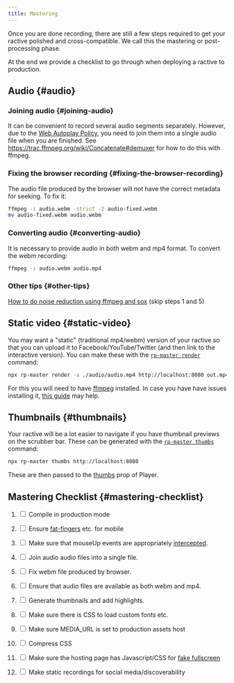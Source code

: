 ```yaml
---
title: Mastering
---
```


Once you are done recording, there are still a few steps required to get your ractive polished and cross-compatible. We call this the mastering or post-processing phase.

At the end we provide a checklist to go through when deploying a ractive to production.

## Audio {#audio}

### Joining audio {#joining-audio}

It can be convenient to record several audio segments separately. However, due to the <a href="https://developer.mozilla.org/en-US/docs/Web/Media/Autoplay_guide#The_play()_method">Web Autoplay Policy</a>, you need to join them into a single audio file when you are finished. See <a href="https://trac.ffmpeg.org/wiki/Concatenate#demuxer">https://trac.ffmpeg.org/wiki/Concatenate#demuxer</a> for how to do this with ffmpeg.

### Fixing the browser recording {#fixing-the-browser-recording}
The audio file produced by the browser will not have the correct metadata for seeking. To fix it:

```bash
ffmpeg -i audio.webm -strict -2 audio-fixed.webm
mv audio-fixed.webm audio.webm
```

### Converting audio {#converting-audio}
It is necessary to provide audio in both webm and mp4 format. To convert the webm recording:

```bash
ffmpeg -i audio.webm audio.mp4
```

### Other tips {#other-tips}

[How to do noise reduction using ffmpeg and sox](http://www.zoharbabin.com/how-to-do-noise-reduction-using-ffmpeg-and-sox/) (skip steps 1 and 5)

## Static video {#static-video}

You may want a "static" (traditional mp4/webm) version of your ractive so that you can upload it to Facebook/YouTube/Twitter (and then link to the interactive version). You can make these with the [`rp-master render`](/docs/rp-master/render) command:

```bash
npx rp-master render -a ./audio/audio.mp4 http://localhost:8080 out.mp4
```

For this you will need to have [ffmpeg](https://ffmpeg.org/download.html) installed. In case you have have issues installing it, [this guide](https://github.com/adaptlearning/adapt_authoring/wiki/Installing-FFmpeg) may help.

## Thumbnails {#thumbnails}

Your ractive will be a lot easier to navigate if you have thumbnail previews on the scrubber bar. These can be generated with the [`rp-master thumbs`](/docs/rp-master/thumbs) command:

```bash
npx rp-master thumbs http://localhost:8080
```

These are then passed to the [thumbs](/docs/reference/Player#thumbs) prop of Player.

## Mastering Checklist {#mastering-checklist}

1. <input type="checkbox"/> Compile in production mode

1. <input type="checkbox"/> Ensure <a href="/docs/guide/authoring/#fat-fingers">fat-fingers</a> etc. for mobile

1. <input type="checkbox"/> Make sure that mouseUp events are appropriately <a href="/docs/guide/authoring#canvas-clicks">intercepted</a>.

1. <input type="checkbox"/> Join audio audio files into a single file.

1. <input type="checkbox"/> Fix webm file produced by browser.

1. <input type="checkbox"/> Ensure that audio files are available as both webm and mp4.

1. <input type="checkbox"/> Generate thumbnails and add highlights.

1. <input type="checkbox"/> Make sure there is CSS to load custom fonts etc.
1. <input type="checkbox"/> Make sure MEDIA_URL is set to production assets host
1. <input type="checkbox"/> Compress CSS
1. <input type="checkbox"/> Make sure the hosting page has Javascript/CSS for <a href="/docs/guide/authoring#fake-fullscreen">fake fullscreen</a>
1. <input type="checkbox"/> Make static recordings for social media/discoverability